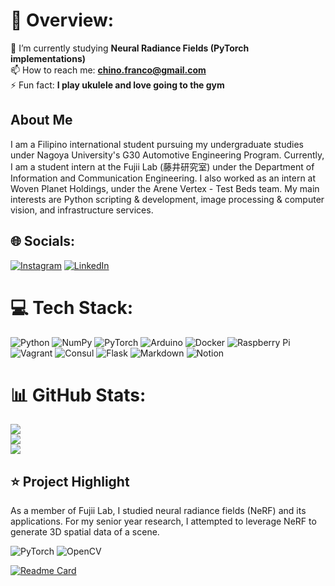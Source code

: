 # 💫 Overview:
🌱 I’m currently studying **Neural Radiance Fields (PyTorch implementations)**  
📫 How to reach me: **chino.franco@gmail.com**  
⚡ Fun fact: **I play ukulele and love going to the gym**  

## About Me
<p>
I am a Filipino international student pursuing my undergraduate studies under Nagoya University's G30 Automotive Engineering Program. Currently, I am a student intern at the Fujii Lab (藤井研究室) under the Department of Information and Communication Engineering. I also worked as an intern at Woven Planet Holdings, under the Arene Vertex - Test Beds team. My main interests are Python scripting & development, image processing & computer vision, and infrastructure services. 
</p>

## 🌐 Socials:
[![Instagram](https://img.shields.io/badge/Instagram-red?style=for-the-badge&logo=instagram&logoColor=white)](https://instagram.com/frappuchino17) [![LinkedIn](https://img.shields.io/badge/LinkedIn-blue?style=for-the-badge&logo=linkedin&logoColor=white)](https://linkedin.com/in/jgfranco17) 

# 💻 Tech Stack:
![Python](https://img.shields.io/badge/Python-blue?style=for-the-badge&logo=python&logoColor=white) ![NumPy](https://img.shields.io/badge/NumPy-brightgreen?style=for-the-badge&logo=numpy&logoColor=white) ![PyTorch](https://img.shields.io/badge/PyTorch-orange?style=for-the-badge&logo=pytorch&logoColor=white) ![Arduino](https://img.shields.io/badge/Arduino-10989d?style=for-the-badge&logo=arduino&logoColor=white) ![Docker](https://img.shields.io/badge/Docker-11AADA?style=for-the-badge&logo=docker&logoColor=white) ![Raspberry Pi](https://img.shields.io/badge/Raspberry-B51C47?style=for-the-badge&logo=raspberrypi&logoColor=white) ![Vagrant](https://img.shields.io/badge/Vagrant-2369F5?style=for-the-badge&logo=vagrant&logoColor=white) ![Consul](https://img.shields.io/badge/Consul-D2075D?style=for-the-badge&logo=consul&logoColor=white) ![Flask](https://img.shields.io/badge/Flask-1D1D1D?style=for-the-badge&logo=flask&logoColor=white) ![Markdown](https://img.shields.io/badge/Markdown-black?style=for-the-badge&logo=markdown&logoColor=white) ![Notion](https://img.shields.io/badge/Notion-white?style=for-the-badge&logo=notion&logoColor=black)

# 📊 GitHub Stats:
![](https://github-readme-stats.vercel.app/api?username=jgfranco17&theme=dark&hide_border=false&include_all_commits=true&count_private=true)<br/>
![](https://github-readme-streak-stats.herokuapp.com/?user=jgfranco17&theme=dark&hide_border=false)<br/>
![](https://github-readme-stats.vercel.app/api/top-langs/?username=jgfranco17&theme=dark&hide_border=false&include_all_commits=true&count_private=true&layout=compact)

## ⭐ Project Highlight  
As a member of Fujii Lab, I studied neural radiance fields (NeRF) and its applications. For my senior year research, I attempted to leverage NeRF to generate 3D spatial data of a scene.

 ![PyTorch](https://img.shields.io/badge/PyTorch-black?style=flat-square&logo=pytorch) ![OpenCV](https://img.shields.io/badge/OpenCV-black?style=flat-square&logo=opencv)

[![Readme Card](https://github-readme-stats.vercel.app/api/pin/?username=jgfranco17&repo=holo-nerf&theme=dark)](https://github.com/jgfranco17/holo-nerf)
